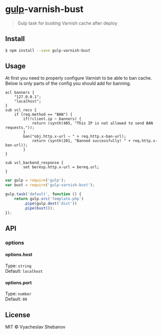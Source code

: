 # [gulp](http://gulpjs.com)-varnish-bust

> Gulp task for busting Varnish cache after deploy



## Install

```sh
$ npm install --save gulp-varnish-bust
```


## Usage

At first you need to properly configure Varnish to be able to ban cache. Below is only parts of the config you should add for banning.

```vcl
acl banners {
    "127.0.0.1";
    "localhost";
}
sub vcl_recv {
	if (req.method == "BAN") {
		if(!client.ip ~ banners) {
			return (synth(405, "This IP is not allowed to send BAN requests."));
		}
		ban("obj.http.x-url ~ " + req.http.x-ban-url);
       		return (synth(201, "Banned successfully! " + req.http.x-ban-url));
       	}
}

sub vcl_backend_response {
        set beresp.http.x-url = bereq.url;
}
```

```js
var gulp = require('gulp');
var bust = require('gulp-varnish-bust');

gulp.task('default', function () {
	return gulp.src('template.php')
		.pipe(gulp.dest('dist'))
		.pipe(bust());
});
```


## API

### options

#### options.host

Type: `string`  
Default: `localhost`

#### options.port

Type: `number`  
Default: `80`


## License

MIT © Vyacheslav Shebanov
